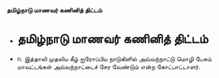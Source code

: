 **தமிழ்நாடு மாணவர் கணினித் திட்டம்**
- # தமிழ்நாடு மாணவர் கணினித் திட்டம்
- n. இத்தாலி முதலிய கீழ் ஐரோப்பிய நாடுகிளில் அவ்வந்நாட்டு மொழி பேசும் மாவட்டங்கள் அவ்வந்நாட்டைச் சேர வேண்டும் என்ற கோட்பாட்டாளர்.

